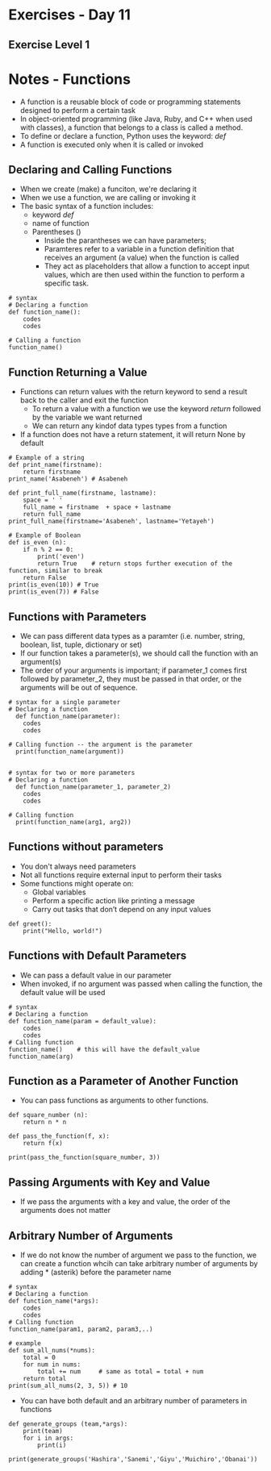 <!-- Day 11: 30 Days of python programming -->

# Exercises - Day 11
## Exercise Level 1


# Notes - Functions
- A function is a reusable block of code or programming statements designed to perform a certain task
- In object-oriented programming (like Java, Ruby, and C++ when used with classes), a function that belongs to a class is called a method.
- To define or declare a function, Python uses the keyword: <i>def</i>
- A function is executed only when it is called or invoked

## Declaring and Calling Functions
- When we create (make) a funciton, we're declaring it
- When we use a function, we are calling or invoking it
- The basic syntax of a function includes:
    - keyword <i>def</i>
    - name of function
    - Parentheses ()
        - Inside the parantheses we can have parameters;
        - Paramteres refer to a variable in a function definition that receives an argument (a value) when the function is called
        - They act as placeholders that allow a function to accept input values, which are then used within the function to perform a specific task.

```
# syntax
# Declaring a function
def function_name():
    codes
    codes

# Calling a function
function_name()
```

## Function Returning a Value 
- Functions can return values with the return keyword to send a result back to the caller and exit the function
    - To return a value with a function we use the keyword <i>return</i> followed by the variable we want returned
    - We can return any kindof data types types from a function
- If a function does not have a return statement, it will return None by default

```
# Example of a string
def print_name(firstname):
    return firstname
print_name('Asabeneh') # Asabeneh

def print_full_name(firstname, lastname):
    space = ' '
    full_name = firstname  + space + lastname
    return full_name
print_full_name(firstname='Asabeneh', lastname='Yetayeh')

# Example of Boolean
def is_even (n):
    if n % 2 == 0:
        print('even')
        return True    # return stops further execution of the function, similar to break 
    return False
print(is_even(10)) # True
print(is_even(7)) # False
```

## Functions with Parameters 
- We can pass different data types as a paramter (i.e. number, string, boolean, list, tuple, dictionary or set)
- If our function takes a parameter(s), we should call the function with an argument(s)
- The order of your arguments is important; if parameter_1 comes first followed by parameter_2, they must be passed in that order, or the arguments will be out of sequence.

```
# syntax for a single parameter
# Declaring a function
  def function_name(parameter):
    codes
    codes

# Calling function -- the argument is the parameter
  print(function_name(argument))


# syntax for two or more parameters
# Declaring a function
  def function_name(parameter_1, parameter_2)
    codes
    codes

# Calling function
  print(function_name(arg1, arg2))

```

## Functions without parameters
- You don't always need parameters
- Not all functions require external input to perform their tasks 
- Some functions might operate on: 
    - Global variables
    - Perform a specific action like printing a message
    - Carry out tasks that don’t depend on any input values

```
def greet():
    print("Hello, world!")
```

## Functions with Default Parameters
- We can pass a default value in our parameter
- When invoked, if no argument was passed when calling the function, the default value will be used
```
# syntax
# Declaring a function
def function_name(param = default_value):
    codes
    codes
# Calling function
function_name()    # this will have the default_value
function_name(arg)  
```

## Function as a Parameter of Another Function
- You can pass functions as arguments to other functions.

```
def square_number (n):
    return n * n

def pass_the_function(f, x):
    return f(x)

print(pass_the_function(square_number, 3))

```

## Passing Arguments with Key and Value
- If we pass the arguments with a key and value, the order of the arguments does not matter


## Arbitrary Number of Arguments
- If we do not know the number of argument we pass to the function, we can create a function whcih can take arbitrary number of arguments by adding * (asterik) before the parameter name

```
# syntax
# Declaring a function
def function_name(*args):
    codes
    codes
# Calling function
function_name(param1, param2, param3,..)

# example
def sum_all_nums(*nums):
    total = 0
    for num in nums:
        total += num     # same as total = total + num 
    return total
print(sum_all_nums(2, 3, 5)) # 10
```

- You can have both default and an arbitrary number of parameters in functions
```
def generate_groups (team,*args):
    print(team)
    for i in args:
        print(i)

print(generate_groups('Hashira','Sanemi','Giyu','Muichiro','Obanai'))
```

